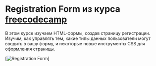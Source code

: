 # Registration Form  из курса [freecodecamp](https://www.freecodecamp.org/learn/javascript-algorithms-and-data-structures-v8/)
В этом курсе изучаем HTML-формы, создав страницу регистрации.
Изучим, как управлять тем, какие типы данных пользователи могут вводить в вашу форму,
и некоторые новые инструменты CSS для оформления страницы.

[![Registration Form](https://i.postimg.cc/ncKPTcvc/2024-09-02-21-31-44.png)]

